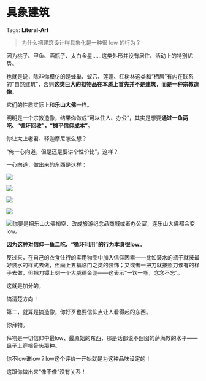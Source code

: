 # 具象建筑

Tags: **Literal-Art**

> 为什么把建筑设计得具象化是一种很 low 的行为？



因为桃子、甲鱼、酒瓶子、太白金星……这类外形并没有居住、活动上的特别优势。

也就是说，除非你模仿的是蜂巢、蚁穴、莲蓬、红树林这类和“栖居”有内在联系的“自然建筑”，否则**这类巨大的拟物品在本质上首先并不是建筑，而是一种宗教造像**。

它们的性质实际上和**乐山大佛**一样。

明明是一个宗教造像，结果你做成“可以住人、办公”，其实是想要**通过一鱼两吃、“循环回收”，“摊平信仰成本”**。

你让太上老君、释迦摩尼怎么想？

“俺一心向道，但是还是要讲个性价比”，这样？

一心向道，做出来的东西是这样：

![](https://picx.zhimg.com/50/v2-dd4be9f7b6fd62c00768102493204586_720w.jpg?source=1940ef5c)  


![](https://picx.zhimg.com/50/v2-174989b8c3eb5878630be07194cbc7db_720w.jpg?source=1940ef5c)  


![](https://picx.zhimg.com/50/v2-5397287fdaca9007386e17d5800514ce_720w.jpg?source=1940ef5c)  


![](https://picx.zhimg.com/50/v2-61c674a1f82c06b51838b5bc2a741207_720w.jpg?source=1940ef5c)  


![](https://picx.zhimg.com/50/v2-7a96a764f58e877124cbd563711e2b77_720w.jpg?source=1940ef5c)你要是把乐山大佛掏空，改成旅游纪念品商城或者办公室，连乐山大佛都会变low。

**因为这种对信仰一鱼二吃、“循环利用”的行为本身很low。**

反过来，在自己的衣食住行的实用物品中加入信仰因素——比如装水的瓶子就按最好装水的样式去做，但画上五福临门之类的装饰；又或者一把刀就按照刀该有的样子去做，但把刀镡上刻一个大威德金刚——这表示“一饮一啄，念念不忘”。

这就是加分的。

搞清楚方向！

第二，就算是搞造像，你好歹也要信仰点让人看得起的东西。

你拜物。

拜物是一切信仰中最low、最原始的东西，那是话都说不囫囵的萨满教的水平——鼻子上穿根骨头那种。

你不low谁low？low这个评价一开始就是为这种品味设定的！

这跟你做出来“像不像”没有关系！



